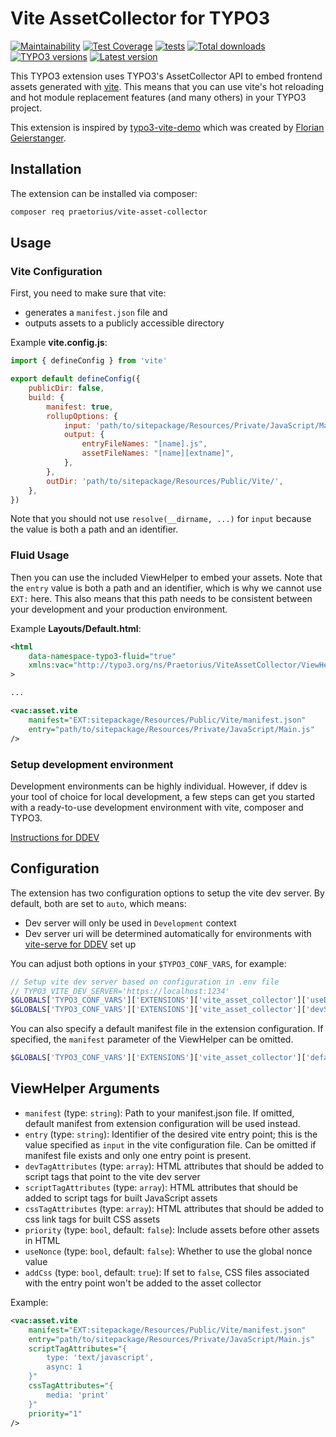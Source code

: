 # Vite AssetCollector for TYPO3

[![Maintainability](https://api.codeclimate.com/v1/badges/161b455fe0abc70be677/maintainability)](https://codeclimate.com/github/s2b/vite-asset-collector/maintainability)
[![Test Coverage](https://api.codeclimate.com/v1/badges/161b455fe0abc70be677/test_coverage)](https://codeclimate.com/github/s2b/vite-asset-collector/test_coverage)
[![tests](https://github.com/s2b/vite-asset-collector/actions/workflows/tests.yaml/badge.svg)](https://github.com/s2b/vite-asset-collector/actions/workflows/tests.yaml)
[![Total downloads](https://typo3-badges.dev/badge/vite_assetcollector/downloads/shields.svg)](https://extensions.typo3.org/extension/vite_asset_collector)
[![TYPO3 versions](https://typo3-badges.dev/badge/vite_assetcollector/typo3/shields.svg)](https://extensions.typo3.org/extension/vite_asset_collector)
[![Latest version](https://typo3-badges.dev/badge/vite_assetcollector/version/shields.svg)](https://extensions.typo3.org/extension/vite_asset_collector)

This TYPO3 extension uses TYPO3's AssetCollector API to embed frontend assets
generated with [vite](https://vitejs.dev/). This means that you can use
vite's hot reloading and hot module replacement features (and many others)
in your TYPO3 project.

This extension is inspired by
[typo3-vite-demo](https://github.com/fgeierst/typo3-vite-demo) which was created
by [Florian Geierstanger](https://github.com/fgeierst/).

## Installation

The extension can be installed via composer:

```sh
composer req praetorius/vite-asset-collector
```

## Usage

### Vite Configuration

First, you need to make sure that vite:

* generates a `manifest.json` file and
* outputs assets to a publicly accessible directory

Example **vite.config.js**:

```js
import { defineConfig } from 'vite'

export default defineConfig({
    publicDir: false,
    build: {
        manifest: true,
        rollupOptions: {
            input: 'path/to/sitepackage/Resources/Private/JavaScript/Main.js',
            output: {
                entryFileNames: "[name].js",
                assetFileNames: "[name][extname]",
            },
        },
        outDir: 'path/to/sitepackage/Resources/Public/Vite/',
    },
})
```

Note that you should not use `resolve(__dirname, ...)` for `input` because the
value is both a path and an identifier.

### Fluid Usage

Then you can use the included ViewHelper to embed your assets. Note that the
`entry` value is both a path and an identifier, which is why we cannot
use `EXT:` here. This also means that this path needs to be consistent between
your development and your production environment.

Example **Layouts/Default.html**:

```xml
<html
    data-namespace-typo3-fluid="true"
    xmlns:vac="http://typo3.org/ns/Praetorius/ViteAssetCollector/ViewHelpers"
>

...

<vac:asset.vite
    manifest="EXT:sitepackage/Resources/Public/Vite/manifest.json"
    entry="path/to/sitepackage/Resources/Private/JavaScript/Main.js"
/>
```

### Setup development environment

Development environments can be highly individual. However, if ddev is your
tool of choice for local development, a few steps can get you started with
a ready-to-use development environment with vite, composer and TYPO3.

[Instructions for DDEV](./Documentation/DdevSetup.md)

## Configuration

The extension has two configuration options to setup the vite dev server.
By default, both are set to `auto`, which means:

* Dev server will only be used in `Development` context
* Dev server uri will be determined automatically for environments with
[vite-serve for DDEV](https://github.com/torenware/ddev-viteserve) set up

You can adjust both options in your `$TYPO3_CONF_VARS`, for example:

```php
// Setup vite dev server based on configuration in .env file
// TYPO3_VITE_DEV_SERVER='https://localhost:1234'
$GLOBALS['TYPO3_CONF_VARS']['EXTENSIONS']['vite_asset_collector']['useDevServer'] = (bool) getenv('TYPO3_VITE_DEV_SERVER');
$GLOBALS['TYPO3_CONF_VARS']['EXTENSIONS']['vite_asset_collector']['devServerUri'] = (string) getenv('TYPO3_VITE_DEV_SERVER');
```

You can also specify a default manifest file in the extension configuration.
If specified, the `manifest` parameter of the ViewHelper can be omitted.

```php
$GLOBALS['TYPO3_CONF_VARS']['EXTENSIONS']['vite_asset_collector']['defaultManifest'] = 'EXT:sitepackage/Resources/Public/Vite/manifest.json';
```

## ViewHelper Arguments

* `manifest` (type: `string`): Path to your manifest.json file. If omitted,
default manifest from extension configuration will be used instead.
* `entry` (type: `string`): Identifier of the desired vite entry point;
this is the value specified as `input` in the vite configuration file. Can be
omitted if manifest file exists and only one entry point is present.
* `devTagAttributes` (type: `array`): HTML attributes that should be added to
script tags that point to the vite dev server
* `scriptTagAttributes` (type: `array`): HTML attributes that should be added
to script tags for built JavaScript assets
* `cssTagAttributes` (type: `array`): HTML attributes that should be added to
css link tags for built CSS assets
* `priority` (type: `bool`, default: `false`): Include assets before other assets
in HTML
* `useNonce` (type: `bool`, default: `false`): Whether to use the global nonce value
* `addCss` (type: `bool`, default: `true`): If set to `false`, CSS files associated
with the entry point won't be added to the asset collector

Example:

```xml
<vac:asset.vite
    manifest="EXT:sitepackage/Resources/Public/Vite/manifest.json"
    entry="path/to/sitepackage/Resources/Private/JavaScript/Main.js"
    scriptTagAttributes="{
        type: 'text/javascript',
        async: 1
    }"
    cssTagAttributes="{
        media: 'print'
    }"
    priority="1"
/>
```

